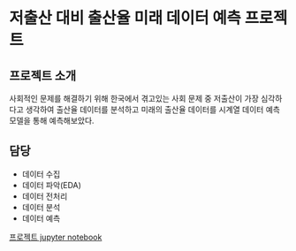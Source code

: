 # 저출산 대비 출산율 미래 데이터 예측 프로젝트
## 프로젝트 소개
사회적인 문제를 해결하기 위해 한국에서 겪고있는 사회 문제 중 저출산이 가장 심각하다고 생각하여 출산율 데이터를 분석하고 미래의 출산율 데이터를 시계열 데이터 예측 모델을 통해 예측해보았다.

## 담당
- 데이터 수집
- 데이터 파악(EDA)
- 데이터 전처리
- 데이터 분석
- 데이터 예측

[프로젝트 jupyter notebook](2022_BigData_Project/sources/predict_babies_arima.ipynb)





